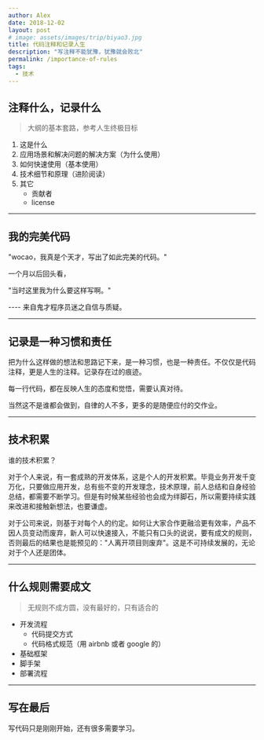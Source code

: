 ```yaml
---
author: Alex
date: 2018-12-02
layout: post
# image: assets/images/trip/biyao3.jpg
title: 代码注释和记录人生
description: "写注释不能犹豫，犹豫就会败北"
permalink: /importance-of-rules
tags: 
  - 技术
---
```


## 注释什么，记录什么

> 大纲的基本套路，参考人生终极目标

1. 这是什么
2. 应用场景和解决问题的解决方案（为什么使用）
3. 如何快速使用（基本使用）
4. 技术细节和原理（进阶阅读）
5. 其它
    - 贡献者
    - license

-----------

## 我的完美代码

"wocao，我真是个天才，写出了如此完美的代码。"

一个月以后回头看，

"当时这里我为什么要这样写啊。"

---- 来自鬼才程序员迷之自信与质疑。

-----------

## 记录是一种习惯和责任

把为什么这样做的想法和思路记下来，是一种习惯，也是一种责任。不仅仅是代码注释，更是人生的注释。记录存在过的痕迹。

每一行代码，都在反映人生的态度和觉悟，需要认真对待。

当然这不是谁都会做到，自律的人不多，更多的是随便应付的交作业。

-----------

## 技术积累

谁的技术积累？

对于个人来说，有一套成熟的开发体系，这是个人的开发积累。毕竟业务开发千变万化，只要做应用开发，总有些不变的开发理念，技术原理，前人总结和自身经验总结，都需要不断学习。但是有时候某些经验也会成为绊脚石，所以需要持续实践来改进和接触新想法，也要谦虚。

对于公司来说，则基于对每个人的约定。如何让大家合作更融洽更有效率，产品不因人员变动而废弃，新人可以快速接入，不能只有口头的说说，要有成文的规则，否则最后的结果也是能预见的："人离开项目则废弃"。这是不可持续发展的，无论对于个人还是团体。

-----------

## 什么规则需要成文

> 无规则不成方圆，没有最好的，只有适合的

- 开发流程
  - 代码提交方式
  - 代码格式规范（用 airbnb 或者 google 的）
- 基础框架
- 脚手架
- 部署流程

-----------

## 写在最后

写代码只是刚刚开始，还有很多需要学习。
